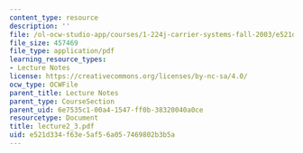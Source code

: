 ```yaml
---
content_type: resource
description: ''
file: /ol-ocw-studio-app/courses/1-224j-carrier-systems-fall-2003/e521d334f63e5af56a057469802b3b5a_lecture2_3.pdf
file_size: 457469
file_type: application/pdf
learning_resource_types:
- Lecture Notes
license: https://creativecommons.org/licenses/by-nc-sa/4.0/
ocw_type: OCWFile
parent_title: Lecture Notes
parent_type: CourseSection
parent_uid: 6e7535c1-00a4-1547-ff0b-38320040a0ce
resourcetype: Document
title: lecture2_3.pdf
uid: e521d334-f63e-5af5-6a05-7469802b3b5a
---
```

